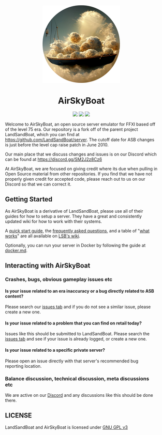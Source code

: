 <p align="center">
    <img width="256" height="256" src="res/ASB_logo_circle.png">
    <h1 align="center">AirSkyBoat</h1>
</p>

<p align="center">
<a href="https://github.com/LandSandBoat/server/actions/workflows/build.yml?query=base"><img src="https://github.com/LandSandBoat/server/actions/workflows/build.yml/badge.svg"/></a>
<a href="https://www.gnu.org/licenses/gpl-3.0"><img src="https://img.shields.io/badge/License-GPLv3-blue.svg"/></a>
<a href="https://github.com/LandSandBoat/server/pulls"><img src="https://img.shields.io/badge/contributions-welcome-brightgreen.svg?style=flat"/></a>
</p>

Welcome to AirSkyBoat, an open source server emulator for FFXI based off of the level 75 era. Our repository is a fork off of the parent project LandSandBoat, which you can find at https://github.com/LandSandBoat/server. The cutoff date for ASB changes is just before the level cap raise patch in June 2010.

Our main place that we discuss changes and issues is on our Discord which can be found at https://discord.gg/SM2J2z8Cz6

At AirSkyBoat, we are focused on giving credit where its due when pulling in Open Source material from other repositories. If you find that we have not properly given credit for accepted code, please reach out to us on our Discord so that we can correct it.

## Getting Started

As AirSkyBoat is a derivative of LandSandBoat, please use all of their guides for how to setup a server. They have a great and consistently updated wiki for how to work with their systems.

A [quick start guide](https://github.com/LandSandBoat/server/wiki/Quick-Start-Guide), the [frequently asked questions](https://github.com/LandSandBoat/server/wiki/Frequently-Asked-Questions), and a table of "[what works](https://github.com/LandSandBoat/server/wikis/What-Works)" are all available on [LSB's wiki](https://github.com/LandSandBoat/server/wiki).

Optionally, you can run your server in Docker by following the guide at [docker.md](docker.md).

## Interacting with AirSkyBoat

### Crashes, bugs, obvious gameplay issues etc

#### Is your issue related to an era inaccuracy or a bug directly related to ASB content?

Please search our [issues tab](https://github.com/AirSkyBoat/AirSkyBoat/issues) and if you do not see a similar issue, please create a new one.

#### Is your issue related to a problem that you can find on retail today?

Issues like this should be submitted to LandSandBoat.
Please search the [issues tab](https://github.com/LandSandBoat/server/issues) and see if your issue is already logged, or create a new one.

#### Is your issue related to a specific private server?

Please open an issue directly with that server's recommended bug reporting location.

### Balance discussion, technical discussion, meta discussions etc

We are active on our [Discord](https://discord.gg/SM2J2z8Cz6) and any discussions like this should be done there.

## LICENSE

LandSandBoat and AirSkyBoat is licensed under [GNU GPL v3](https://github.com/AirSkyBoat/AirSkyBoat/blob/staging/LICENSE)
